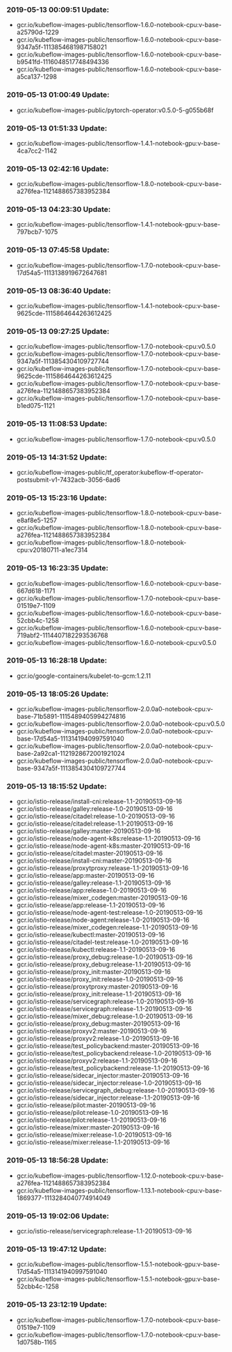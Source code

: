 ### 2019-05-13 00:09:51 Update:

- gcr.io/kubeflow-images-public/tensorflow-1.6.0-notebook-cpu:v-base-a25790d-1229
- gcr.io/kubeflow-images-public/tensorflow-1.6.0-notebook-cpu:v-base-9347a5f-1113854681987158021
- gcr.io/kubeflow-images-public/tensorflow-1.6.0-notebook-cpu:v-base-b9541fd-1116048517748494336
- gcr.io/kubeflow-images-public/tensorflow-1.6.0-notebook-cpu:v-base-a5ca137-1298
### 2019-05-13 01:00:49 Update:

- gcr.io/kubeflow-images-public/pytorch-operator:v0.5.0-5-g055b68f
### 2019-05-13 01:51:33 Update:

- gcr.io/kubeflow-images-public/tensorflow-1.4.1-notebook-gpu:v-base-4ca7cc2-1142
### 2019-05-13 02:42:16 Update:

- gcr.io/kubeflow-images-public/tensorflow-1.8.0-notebook-cpu:v-base-a276fea-1121488657383952384
### 2019-05-13 04:23:30 Update:

- gcr.io/kubeflow-images-public/tensorflow-1.4.1-notebook-gpu:v-base-797bcb7-1075
### 2019-05-13 07:45:58 Update:

- gcr.io/kubeflow-images-public/tensorflow-1.7.0-notebook-cpu:v-base-17d54a5-1113138919672647681
### 2019-05-13 08:36:40 Update:

- gcr.io/kubeflow-images-public/tensorflow-1.4.1-notebook-cpu:v-base-9625cde-1115864644263612425
### 2019-05-13 09:27:25 Update:

- gcr.io/kubeflow-images-public/tensorflow-1.7.0-notebook-cpu:v0.5.0
- gcr.io/kubeflow-images-public/tensorflow-1.7.0-notebook-cpu:v-base-9347a5f-1113854304109727744
- gcr.io/kubeflow-images-public/tensorflow-1.7.0-notebook-cpu:v-base-9625cde-1115864644263612425
- gcr.io/kubeflow-images-public/tensorflow-1.7.0-notebook-cpu:v-base-a276fea-1121488657383952384
- gcr.io/kubeflow-images-public/tensorflow-1.7.0-notebook-cpu:v-base-b1ed075-1121
### 2019-05-13 11:08:53 Update:

- gcr.io/kubeflow-images-public/tensorflow-1.7.0-notebook-cpu:v0.5.0
### 2019-05-13 14:31:52 Update:

- gcr.io/kubeflow-images-public/tf_operator:kubeflow-tf-operator-postsubmit-v1-7432acb-3056-6ad6
### 2019-05-13 15:23:16 Update:

- gcr.io/kubeflow-images-public/tensorflow-1.8.0-notebook-cpu:v-base-e8af8e5-1257
- gcr.io/kubeflow-images-public/tensorflow-1.8.0-notebook-cpu:v-base-a276fea-1121488657383952384
- gcr.io/kubeflow-images-public/tensorflow-1.8.0-notebook-cpu:v20180711-a1ec7314
### 2019-05-13 16:23:35 Update:

- gcr.io/kubeflow-images-public/tensorflow-1.6.0-notebook-cpu:v-base-667d618-1171
- gcr.io/kubeflow-images-public/tensorflow-1.7.0-notebook-cpu:v-base-01519e7-1109
- gcr.io/kubeflow-images-public/tensorflow-1.6.0-notebook-cpu:v-base-52cbb4c-1258
- gcr.io/kubeflow-images-public/tensorflow-1.6.0-notebook-cpu:v-base-719abf2-1114407182293536768
- gcr.io/kubeflow-images-public/tensorflow-1.6.0-notebook-cpu:v0.5.0
### 2019-05-13 16:28:18 Update:

- gcr.io/google-containers/kubelet-to-gcm:1.2.11
### 2019-05-13 18:05:26 Update:

- gcr.io/kubeflow-images-public/tensorflow-2.0.0a0-notebook-cpu:v-base-71b5891-1115489405994274816
- gcr.io/kubeflow-images-public/tensorflow-2.0.0a0-notebook-cpu:v0.5.0
- gcr.io/kubeflow-images-public/tensorflow-2.0.0a0-notebook-cpu:v-base-17d54a5-1113141940997591040
- gcr.io/kubeflow-images-public/tensorflow-2.0.0a0-notebook-cpu:v-base-2a92ca1-1121928672001921024
- gcr.io/kubeflow-images-public/tensorflow-2.0.0a0-notebook-cpu:v-base-9347a5f-1113854304109727744
### 2019-05-13 18:15:52 Update:

- gcr.io/istio-release/install-cni:release-1.1-20190513-09-16
- gcr.io/istio-release/galley:release-1.0-20190513-09-16
- gcr.io/istio-release/citadel:release-1.0-20190513-09-16
- gcr.io/istio-release/citadel:release-1.1-20190513-09-16
- gcr.io/istio-release/galley:master-20190513-09-16
- gcr.io/istio-release/node-agent-k8s:release-1.1-20190513-09-16
- gcr.io/istio-release/node-agent-k8s:master-20190513-09-16
- gcr.io/istio-release/citadel:master-20190513-09-16
- gcr.io/istio-release/install-cni:master-20190513-09-16
- gcr.io/istio-release/proxytproxy:release-1.1-20190513-09-16
- gcr.io/istio-release/app:master-20190513-09-16
- gcr.io/istio-release/galley:release-1.1-20190513-09-16
- gcr.io/istio-release/app:release-1.0-20190513-09-16
- gcr.io/istio-release/mixer_codegen:master-20190513-09-16
- gcr.io/istio-release/app:release-1.1-20190513-09-16
- gcr.io/istio-release/node-agent-test:release-1.0-20190513-09-16
- gcr.io/istio-release/node-agent:release-1.0-20190513-09-16
- gcr.io/istio-release/mixer_codegen:release-1.1-20190513-09-16
- gcr.io/istio-release/kubectl:master-20190513-09-16
- gcr.io/istio-release/citadel-test:release-1.0-20190513-09-16
- gcr.io/istio-release/kubectl:release-1.1-20190513-09-16
- gcr.io/istio-release/proxy_debug:release-1.0-20190513-09-16
- gcr.io/istio-release/proxy_debug:release-1.1-20190513-09-16
- gcr.io/istio-release/proxy_init:master-20190513-09-16
- gcr.io/istio-release/proxy_init:release-1.0-20190513-09-16
- gcr.io/istio-release/proxytproxy:master-20190513-09-16
- gcr.io/istio-release/proxy_init:release-1.1-20190513-09-16
- gcr.io/istio-release/servicegraph:release-1.0-20190513-09-16
- gcr.io/istio-release/servicegraph:release-1.1-20190513-09-16
- gcr.io/istio-release/mixer_debug:release-1.0-20190513-09-16
- gcr.io/istio-release/proxy_debug:master-20190513-09-16
- gcr.io/istio-release/proxyv2:master-20190513-09-16
- gcr.io/istio-release/proxyv2:release-1.0-20190513-09-16
- gcr.io/istio-release/test_policybackend:master-20190513-09-16
- gcr.io/istio-release/test_policybackend:release-1.0-20190513-09-16
- gcr.io/istio-release/proxyv2:release-1.1-20190513-09-16
- gcr.io/istio-release/test_policybackend:release-1.1-20190513-09-16
- gcr.io/istio-release/sidecar_injector:master-20190513-09-16
- gcr.io/istio-release/sidecar_injector:release-1.0-20190513-09-16
- gcr.io/istio-release/servicegraph_debug:release-1.0-20190513-09-16
- gcr.io/istio-release/sidecar_injector:release-1.1-20190513-09-16
- gcr.io/istio-release/pilot:master-20190513-09-16
- gcr.io/istio-release/pilot:release-1.0-20190513-09-16
- gcr.io/istio-release/pilot:release-1.1-20190513-09-16
- gcr.io/istio-release/mixer:master-20190513-09-16
- gcr.io/istio-release/mixer:release-1.0-20190513-09-16
- gcr.io/istio-release/mixer:release-1.1-20190513-09-16
### 2019-05-13 18:56:28 Update:

- gcr.io/kubeflow-images-public/tensorflow-1.12.0-notebook-cpu:v-base-a276fea-1121488657383952384
- gcr.io/kubeflow-images-public/tensorflow-1.13.1-notebook-cpu:v-base-1869377-1113284040774914049
### 2019-05-13 19:02:06 Update:

- gcr.io/istio-release/servicegraph:release-1.1-20190513-09-16
### 2019-05-13 19:47:12 Update:

- gcr.io/kubeflow-images-public/tensorflow-1.5.1-notebook-gpu:v-base-17d54a5-1113141940997591040
- gcr.io/kubeflow-images-public/tensorflow-1.5.1-notebook-gpu:v-base-52cbb4c-1258
### 2019-05-13 23:12:19 Update:

- gcr.io/kubeflow-images-public/tensorflow-1.7.0-notebook-cpu:v-base-01519e7-1109
- gcr.io/kubeflow-images-public/tensorflow-1.7.0-notebook-cpu:v-base-1d0758b-1165
